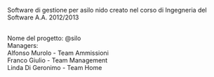 Software di gestione per asilo nido creato nel corso di Ingegneria del Software A.A. 2012/2013<br><br>

Nome del progetto: @silo<br>
Managers:<br>
Alfonso Murolo - Team Ammissioni<br>
Franco Giulio - Team Management<br>
Linda Di Geronimo - Team Home